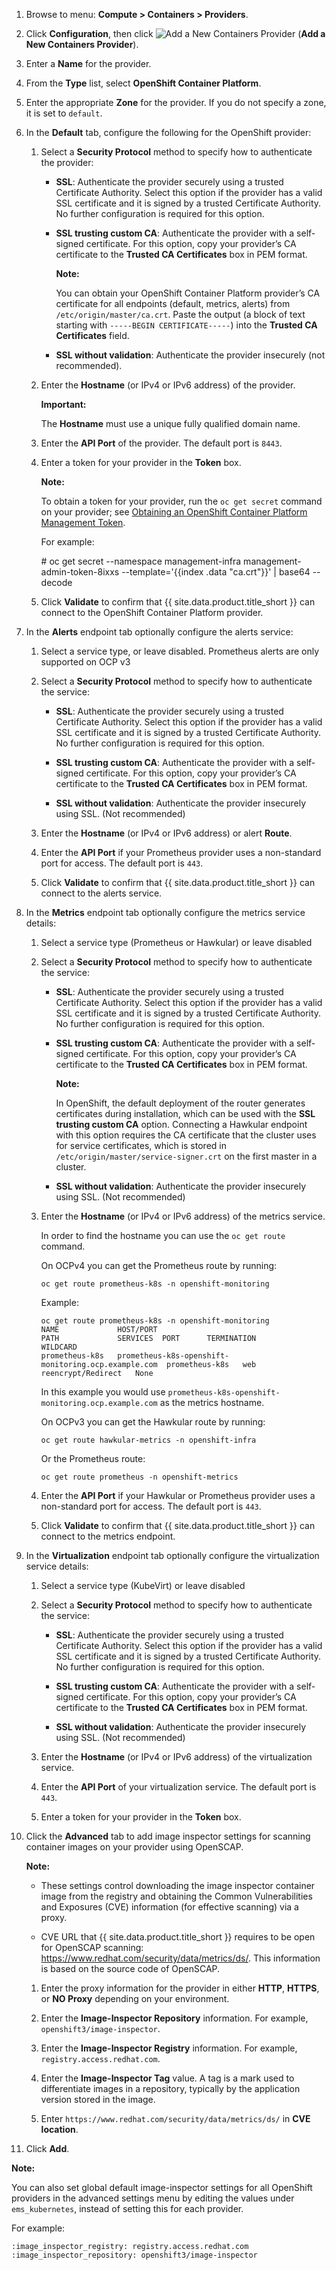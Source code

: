 1.  Browse to menu: **Compute > Containers > Providers**.

2.  Click **Configuration**, then
    click ![Add a New Containers Provider](../images/1862.png) (**Add a New Containers Provider**).

3.  Enter a **Name** for the provider.

4.  From the **Type** list, select **OpenShift Container Platform**.

5.  Enter the appropriate **Zone** for the provider. If you do not
    specify a zone, it is set to `default`.

6.  In the **Default** tab, configure the following for the OpenShift
    provider:

    1.  Select a **Security Protocol** method to specify how to
        authenticate the provider:

          - **SSL**: Authenticate the provider securely using a trusted
            Certificate Authority. Select this option if the provider
            has a valid SSL certificate and it is signed by a trusted
            Certificate Authority. No further configuration is required
            for this option.

          - **SSL trusting custom CA**: Authenticate the provider with a
            self-signed certificate. For this option, copy your
            provider’s CA certificate to the **Trusted CA
            Certificates** box in PEM format.

            **Note:**

            You can obtain your OpenShift Container Platform provider’s
            CA certificate for all endpoints (default, metrics, alerts)
            from `/etc/origin/master/ca.crt`. Paste the output (a block
            of text starting with `-----BEGIN CERTIFICATE-----`) into
            the **Trusted CA Certificates** field.

          - **SSL without validation**: Authenticate the provider
            insecurely (not recommended).

    2.  Enter the **Hostname** (or IPv4 or IPv6 address) of the provider.

        **Important:**

        The **Hostname** must use a unique fully qualified domain name.

    3.  Enter the **API Port** of the provider. The default port is
        `8443`.

    4.  Enter a token for your provider in the **Token** box.

        **Note:**

        To obtain a token for your provider, run the `oc get secret` command on your provider; see [Obtaining an OpenShift Container Platform Management Token](../managing_providers/index.html#obtaining-an-openshift-container-platform-management-token).

        For example:

        \# oc get secret --namespace management-infra
        management-admin-token-8ixxs --template='{{index .data
        "ca.crt"}}' | base64 --decode

    5.  Click **Validate** to confirm that {{ site.data.product.title_short }} can connect
        to the OpenShift Container Platform provider.

7.  In the **Alerts** endpoint tab optionally configure the alerts service:

    1.  Select a service type, or leave disabled.  Prometheus alerts are only supported on OCP v3

    2.  Select a **Security Protocol** method to specify how to
        authenticate the service:

          - **SSL**: Authenticate the provider securely using a trusted
            Certificate Authority. Select this option if the provider
            has a valid SSL certificate and it is signed by a trusted
            Certificate Authority. No further configuration is required
            for this option.

          - **SSL trusting custom CA**: Authenticate the provider with a
            self-signed certificate. For this option, copy your
            provider’s CA certificate to the **Trusted CA
            Certificates** box in PEM format.

          - **SSL without validation**: Authenticate the provider
            insecurely using SSL. (Not recommended)

    3.  Enter the **Hostname** (or IPv4 or IPv6 address) or alert
        **Route**.

    4.  Enter the **API Port** if your Prometheus provider uses a
        non-standard port for access. The default port is `443`.

    5.  Click **Validate** to confirm that {{ site.data.product.title_short }} can
        connect to the alerts service.

8. In the **Metrics** endpoint tab optionally configure the metrics service details:

    1.  Select a service type (Prometheus or Hawkular) or leave disabled

    2.  Select a **Security Protocol** method to specify how to
        authenticate the service:

          - **SSL**: Authenticate the provider securely using a trusted
            Certificate Authority. Select this option if the provider
            has a valid SSL certificate and it is signed by a trusted
            Certificate Authority. No further configuration is required
            for this option.

          - **SSL trusting custom CA**: Authenticate the provider with a
            self-signed certificate. For this option, copy your
            provider’s CA certificate to the **Trusted CA
            Certificates** box in PEM format.

            **Note:**

            In OpenShift, the default deployment of the router generates
            certificates during installation, which can be used with the
            **SSL trusting custom CA** option. Connecting a Hawkular
            endpoint with this option requires the CA certificate that
            the cluster uses for service certificates, which is stored
            in `/etc/origin/master/service-signer.crt` on the first
            master in a cluster.

          - **SSL without validation**: Authenticate the provider
            insecurely using SSL. (Not recommended)

    3.  Enter the **Hostname** (or IPv4 or IPv6 address) of the
        metrics service.

        In order to find the hostname you can use the `oc get route` command.

        On OCPv4 you can get the Prometheus route by running:

        `oc get route prometheus-k8s -n openshift-monitoring`

        Example:
        ```
        oc get route prometheus-k8s -n openshift-monitoring
        NAME             HOST/PORT                                            PATH             SERVICES  PORT      TERMINATION          WILDCARD
        prometheus-k8s   prometheus-k8s-openshift-monitoring.ocp.example.com  prometheus-k8s   web       reencrypt/Redirect   None
        ```

        In this example you would use `prometheus-k8s-openshift-monitoring.ocp.example.com` as the metrics hostname.

        On OCPv3 you can get the Hawkular route by running:

        `oc get route hawkular-metrics -n openshift-infra`

        Or the Prometheus route:

        `oc get route prometheus -n openshift-metrics`

    4.  Enter the **API Port** if your Hawkular or Prometheus provider
        uses a non-standard port for access. The default port is `443`.

    5.  Click **Validate** to confirm that {{ site.data.product.title_short }} can connect
        to the metrics endpoint.

9. In the **Virtualization** endpoint tab optionally configure the virtualization service details:

    1. Select a service type (KubeVirt) or leave disabled

    2.  Select a **Security Protocol** method to specify how to
        authenticate the service:

          - **SSL**: Authenticate the provider securely using a trusted
            Certificate Authority. Select this option if the provider
            has a valid SSL certificate and it is signed by a trusted
            Certificate Authority. No further configuration is required
            for this option.

          - **SSL trusting custom CA**: Authenticate the provider with a
            self-signed certificate. For this option, copy your
            provider’s CA certificate to the **Trusted CA
            Certificates** box in PEM format.

          - **SSL without validation**: Authenticate the provider
            insecurely using SSL. (Not recommended)

    3.  Enter the **Hostname** (or IPv4 or IPv6 address) of the
        virtualization service.

    4.  Enter the **API Port** of your virtualization service. The default port is `443`.

    5.  Enter a token for your provider in the **Token** box.

10. Click the **Advanced** tab to add image inspector settings for
    scanning container images on your provider using OpenSCAP.

    **Note:**

      - These settings control downloading the image inspector container
        image from the registry and obtaining the Common Vulnerabilities
        and Exposures (CVE) information (for effective scanning) via a
        proxy.

      - CVE URL that {{ site.data.product.title_short }} requires to be open for
        OpenSCAP scanning:
        <https://www.redhat.com/security/data/metrics/ds/>. This
        information is based on the source code of OpenSCAP.

    1.  Enter the proxy information for the provider in either **HTTP**,
        **HTTPS**, or **NO Proxy** depending on your environment.

    2.  Enter the **Image-Inspector Repository** information. For
        example, `openshift3/image-inspector`.

    3.  Enter the **Image-Inspector Registry** information. For example,
        `registry.access.redhat.com`.

    4.  Enter the **Image-Inspector Tag** value. A tag is a mark used to
        differentiate images in a repository, typically by the
        application version stored in the image.

    5.  Enter `https://www.redhat.com/security/data/metrics/ds/` in
        **CVE location**.

11. Click **Add**.

**Note:**

You can also set global default image-inspector settings for all
OpenShift providers in the advanced settings menu by editing the values
under `ems_kubernetes`, instead of setting this for each provider.

For example:

    :image_inspector_registry: registry.access.redhat.com
    :image_inspector_repository: openshift3/image-inspector
